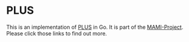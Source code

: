 # PLUS

This is an implementation of [PLUS](https://tools.ietf.org/html/draft-trammell-plus-spec-01) in Go. It is part of the [MAMI-Project](https://mami-project.eu).
Please click those links to find out more.


